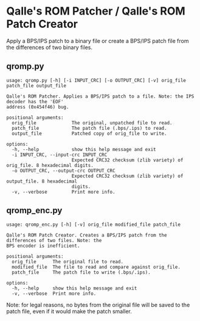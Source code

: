 # Qalle's ROM Patcher / Qalle's ROM Patch Creator
Apply a BPS/IPS patch to a binary file or create a BPS/IPS patch file from the differences of two binary files.

## qromp.py
```
usage: qromp.py [-h] [-i INPUT_CRC] [-o OUTPUT_CRC] [-v] orig_file patch_file output_file

Qalle's ROM Patcher. Applies a BPS/IPS patch to a file. Note: the IPS decoder has the 'EOF'
address (0x454f46) bug.

positional arguments:
  orig_file             The original, unpatched file to read.
  patch_file            The patch file (.bps/.ips) to read.
  output_file           Patched copy of orig_file to write.

options:
  -h, --help            show this help message and exit
  -i INPUT_CRC, --input-crc INPUT_CRC
                        Expected CRC32 checksum (zlib variety) of orig_file. 8 hexadecimal digits.
  -o OUTPUT_CRC, --output-crc OUTPUT_CRC
                        Expected CRC32 checksum (zlib variety) of output_file. 8 hexadecimal
                        digits.
  -v, --verbose         Print more info.
```

## qromp_enc.py
```
usage: qromp_enc.py [-h] [-v] orig_file modified_file patch_file

Qalle's ROM Patch Creator. Creates a BPS/IPS patch from the differences of two files. Note: the
BPS encoder is inefficient.

positional arguments:
  orig_file      The original file to read.
  modified_file  The file to read and compare against orig_file.
  patch_file     The patch file to write (.bps/.ips).

options:
  -h, --help     show this help message and exit
  -v, --verbose  Print more info.
```

Note: for legal reasons, no bytes from the original file will be saved to the patch file, even if it would make the patch smaller.
